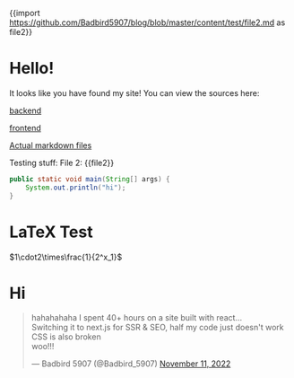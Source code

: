 {{import https://github.com/Badbird5907/blog/blob/master/content/test/file2.md as file2}}
# Hello!
It looks like you have found my site!
You can view the sources here:

[backend](https://github.com/Badbird5907/site-backend)

[frontend](https://github.com/Badbird5907/site-frontend)

[Actual markdown files](https://github.com/Badbird5907/blog/)

Testing stuff:
File 2:
{{file2}}
```java
public static void main(String[] args) {
    System.out.println("hi");
}
```
# LaTeX Test
$1\cdot2\times\frac{1}{2^x_1}$

# Hi
<blockquote class="twitter-tweet"><p lang="en" dir="ltr">hahahahaha I spent 40+ hours on a site built with react...<br/>Switching it to next.js for SSR &amp; SEO, half my code just doesn&#39;t work<br/>CSS is also broken <br/>woo!!!</p>&mdash; Badbird 5907 (@Badbird_5907) <a href="https://twitter.com/Badbird_5907/status/1591139507478614016?ref_src=twsrc%5Etfw">November 11, 2022</a></blockquote> 
